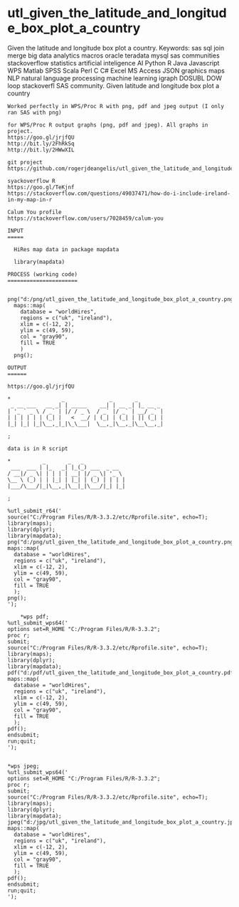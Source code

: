 # utl_given_the_latitude_and_longitude_box_plot_a_country
Given the latitude and longitude box plot a country. Keywords: sas sql join merge big data analytics macros oracle teradata mysql sas communities stackoverflow statistics artificial inteligence AI Python R Java Javascript WPS Matlab SPSS Scala Perl C C# Excel MS Access JSON graphics maps NLP natural language processing machine learning igraph DOSUBL DOW loop stackoverfl SAS community.
    Given latitude and longitude box plot a country
  
    Worked perfectly in WPS/Proc R with png, pdf and jpeg output (I only ran SAS with png)

    for WPS/Proc R output graphs (png, pdf and jpeg). All graphs in project.
    https://goo.gl/jrjfQU
    http://bit.ly/2FhRkSq
    http://bit.ly/2HWwXIL
               
    git project
    https://github.com/rogerjdeangelis/utl_given_the_latitude_and_longitude_box_plot_a_country

    syackoverflow R
    https://goo.gl/TeKjnf
    https://stackoverflow.com/questions/49037471/how-do-i-include-ireland-in-my-map-in-r

    Calum You profile
    https://stackoverflow.com/users/7028459/calum-you

    INPUT
    =====

      HiRes map data in package mapdata

      library(mapdata)

    PROCESS (working code)
    ======================

      png("d:/png/utl_given_the_latitude_and_longitude_box_plot_a_country.png");
      maps::map(
        database = "worldHires",
        regions = c("uk", "ireland"),
        xlim = c(-12, 2),
        ylim = c(49, 59),
        col = "gray90",
        fill = TRUE
        )
      png();

    OUTPUT
    ======

    https://goo.gl/jrjfQU

    *                _              _       _
     _ __ ___   __ _| | _____    __| | __ _| |_ __ _
    | '_ ` _ \ / _` | |/ / _ \  / _` |/ _` | __/ _` |
    | | | | | | (_| |   <  __/ | (_| | (_| | || (_| |
    |_| |_| |_|\__,_|_|\_\___|  \__,_|\__,_|\__\__,_|

    ;

    data is in R script

    *          _       _   _
     ___  ___ | |_   _| |_(_) ___  _ __
    / __|/ _ \| | | | | __| |/ _ \| '_ \
    \__ \ (_) | | |_| | |_| | (_) | | | |
    |___/\___/|_|\__,_|\__|_|\___/|_| |_|

    ;

    %utl_submit_r64('
    source("C:/Program Files/R/R-3.3.2/etc/Rprofile.site", echo=T);
    library(maps);
    library(dplyr);
    library(mapdata);
    png("d:/png/utl_given_the_latitude_and_longitude_box_plot_a_country.png");
    maps::map(
      database = "worldHires",
      regions = c("uk", "ireland"),
      xlim = c(-12, 2),
      ylim = c(49, 59),
      col = "gray90",
      fill = TRUE
      );
    png();
    ');
    
        *wps pdf;
    %utl_submit_wps64('
    options set=R_HOME "C:/Program Files/R/R-3.3.2";
    proc r;
    submit;
    source("C:/Program Files/R/R-3.3.2/etc/Rprofile.site", echo=T);
    library(maps);
    library(dplyr);
    library(mapdata);
    pdf("d:/pdf/utl_given_the_latitude_and_longitude_box_plot_a_country.pdf");
    maps::map(
      database = "worldHires",
      regions = c("uk", "ireland"),
      xlim = c(-12, 2),
      ylim = c(49, 59),
      col = "gray90",
      fill = TRUE
      );
    pdf();
    endsubmit;
    run;quit;
    ');


    *wps jpeg;
    %utl_submit_wps64('
    options set=R_HOME "C:/Program Files/R/R-3.3.2";
    proc r;
    submit;
    source("C:/Program Files/R/R-3.3.2/etc/Rprofile.site", echo=T);
    library(maps);
    library(dplyr);
    library(mapdata);
    jpeg("d:/jpg/utl_given_the_latitude_and_longitude_box_plot_a_country.jpg");
    maps::map(
      database = "worldHires",
      regions = c("uk", "ireland"),
      xlim = c(-12, 2),
      ylim = c(49, 59),
      col = "gray90",
      fill = TRUE
      );
    pdf();
    endsubmit;
    run;quit;
    ');


